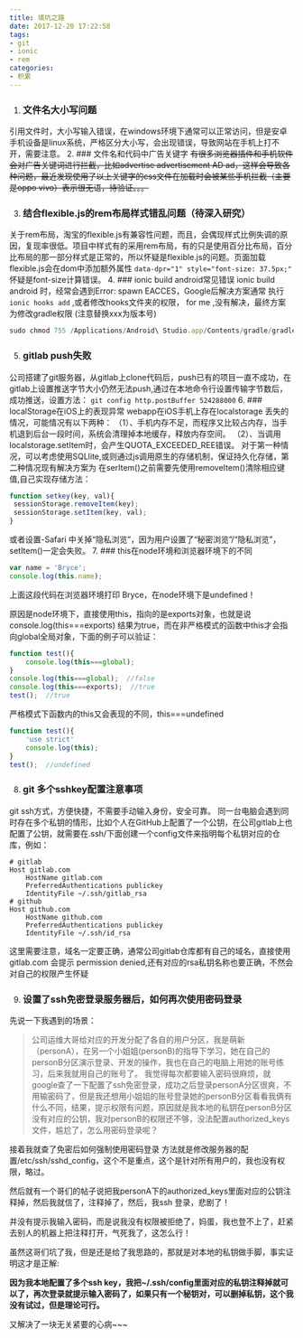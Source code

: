 ```yaml
---
title: 填坑之路
date: 2017-12-20 17:22:58
tags: 
- git 
- ionic 
- rem
categories: 
- 积累 
---
```

1. ### 文件名大小写问题
引用文件时，大小写输入错误，在windows环境下通常可以正常访问，但是安卓手机设备是linux系统，严格区分大小写，会出现错误，导致网站在手机上打不开，需要注意。
2. ###  文件名和代码中广告关键字
~~有很多浏览器插件和手机软件会对广告关键词进行拦截，比如advertise  advertisement  AD ad，这样会导致各种问题，最近发现使用了以上关键字的css文件在加载时会被某些手机拦截（主要是oppo vivo）表示很无语，待验证。。。~~
<!-- more -->
3. ### 结合flexible.js的rem布局样式错乱问题（待深入研究）
关于rem布局，淘宝的flexible.js有兼容性问题，而且，会偶现样式比例失调的原因，复现率很低。项目中样式有的采用rem布局，有的只是使用百分比布局，百分比布局的那一部分样式是正常的，所以怀疑是flexible.js的问题。页面加载flexible.js会在dom中添加额外属性  `data-dpr="1" style="font-size: 37.5px;" `怀疑是font-size计算错误。
4.  ### ionic build android常见错误
ionic build android 时，经常会遇到Error: spawn EACCES，Google后解决方案通常 执行 `ionic hooks add` ,或者修改hooks文件夹的权限， for me ,没有解决，最终方案 为修改gradle权限 (注意替换xxx为版本号)
``` javascript
sudo chmod 755 /Applications/Android\ Studio.app/Contents/gradle/gradle-XXX/bin/gradle
```
5. ### gitlab push失败
公司搭建了git服务器，从gitlab上clone代码后，push已有的项目一直不成功，在gitlab上设置推送字节大小仍然无法push,通过在本地命令行设置传输字节数后，成功推送，设置方法：
`git config http.postBuffer 524288000` 
6. ### localStorage在iOS上的表现异常
webapp在iOS手机上存在localstorage 丢失的情况，可能情况有以下两种：
（1）、手机内存不足，而程序又比较占内存，当手机退到后台一段时间，系统会清理掉本地缓存，释放内存空间。
（2）、当调用localstorage.setItem时，会产生QUOTA_EXCEEDED_REE错误。
对于第一种情况，可以考虑使用SQLlite,或则通过js调用原生的存储机制，保证持久化存储，第二种情况现有解决方案为 在serItem()之前需要先使用removeItem()清除相应键值,自己实现存储方法：
 ``` javascript
function setkey(key, val){
  sessionStorage.removeItem(key);
  sessionStorage.setItem(key, val);
}
```
或者设置-Safari 中关掉“隐私浏览”，因为用户设置了“秘密浏览”/“隐私浏览”，setItem()一定会失败。
7. ### this在node环境和浏览器环境下的不同
```javascript
var name = 'Bryce';
console.log(this.name);
```
上面这段代码在浏览器环境打印 Bryce，在node环境下是undefined！

原因是node环境下，直接使用this，指向的是exports对象，也就是说console.log(this===exports) 结果为true，而在非严格模式的函数中this才会指向global全局对象，下面的例子可以验证：
```javascript
function test(){
    console.log(this===global);
}
console.log(this===global);  //false
console.log(this===exports);  //true
test();  //true
```
严格模式下函数内的this又会表现的不同，this===undefined
```javascript
function test(){
    'use strict'
    console.log(this);
}
test();  //undefined
```
8. ### git 多个sshkey配置注意事项

git ssh方式，方便快捷，不需要手动输入身份，安全可靠。
同一台电脑会遇到同时存在多个私钥的情形，比如个人在GitHub上配置了一个公钥，在公司gitlab上也配置了公钥，就需要在.ssh/下面创建一个config文件来指明每个私钥对应的仓库，例如：
```
# gitlab
Host gitlab.com
    HostName gitlab.com
    PreferredAuthentications publickey
    IdentityFile ~/.ssh/gitlab_rsa
# github
Host github.com
    HostName github.com
    PreferredAuthentications publickey
    IdentityFile ~/.ssh/id_rsa
```

这里需要注意，域名一定要正确，通常公司gitlab仓库都有自己的域名，直接使用gitlab.com 会提示 permission denied,还有对应的rsa私钥名称也要正确，不然会对自己的权限产生怀疑

9. ### 设置了ssh免密登录服务器后，如何再次使用密码登录
先说一下我遇到的场景：
> 公司运维大哥给对应的开发分配了各自的用户分区，我是萌新（personA），在另一个小姐姐(personB)的指导下学习，她在自己的personB分区演示登录、开发的操作，我也在自己的电脑上用她的账号练习，后来我就用自己的账号了。
我觉得每次都要输入密码很麻烦，就google查了一下配置了ssh免密登录，成功之后登录personA分区很爽，不用输密码了，但是我还想用小姐姐的账号登录她的personB分区看看我俩有什么不同，结果，提示权限有问题，原因就是我本地的私钥在personB分区没有对应的公钥，我对personB的权限还不够，没法配置authorized_keys文件，尴尬了，怎么用密码登录呢？

接着我就查了免密后如何强制使用密码登录
方法就是修改服务器的配置/etc/ssh/sshd_config，这个不是重点，这个是针对所有用户的，我也没有权限，略过。

然后就有一个哥们的帖子说把我personA下的authorized_keys里面对应的公钥注释掉，然后我就信了，注释掉了，然后，我ssh 登录，悲剧了！

并没有提示我输入密码，而是说我没有权限被拒绝了，妈蛋，我也登不上了，赶紧去别人的机器上把注释打开，气死我了，这怎么行！

虽然这哥们坑了我，但是还是给了我思路的，那就是对本地的私钥做手脚，事实证明这才是正解:

**因为我本地配置了多个ssh key，我把~/.ssh/config里面对应的私钥注释掉就可以了，再次登录就提示输入密码了，如果只有一个秘钥对，可以删掉私钥，这个我没有试过，但是理论可行。**

又解决了一块无关紧要的心病~~~
